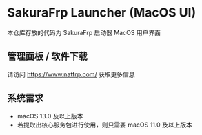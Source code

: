 # SakuraFrp Launcher (MacOS UI)
本仓库存放的代码为 SakuraFrp 启动器 MacOS 用户界面

## 管理面板 / 软件下载

请访问 https://www.natfrp.com/ 获取更多信息

## 系统需求

 - macOS 13.0 及以上版本
 - 若提取出核心服务包进行使用，则只需要 macOS 11.0 及以上版本
